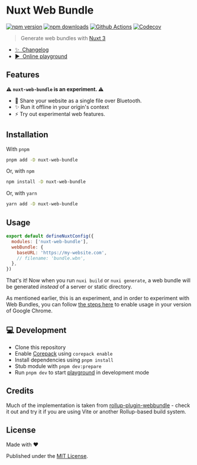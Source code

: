 # Nuxt Web Bundle

[![npm version][npm-version-src]][npm-version-href]
[![npm downloads][npm-downloads-src]][npm-downloads-href]
[![Github Actions][github-actions-src]][github-actions-href]
[![Codecov][codecov-src]][codecov-href]

> Generate web bundles with [Nuxt 3](https://v3.nuxtjs.org)

- [✨ &nbsp;Changelog](https://github.com/danielroe/nuxt-web-bundle/blob/main/CHANGELOG.md)
- [▶️ &nbsp;Online playground](https://stackblitz.com/github/danielroe/nuxt-web-bundle/tree/main/playground)

## Features

**⚠️ `nuxt-web-bundle` is an experiment. ⚠️**

- 📲 Share your website as a single file over Bluetooth.
- ✨ Run it offline in your origin's context
- ⚡️ Try out experimental web features.

## Installation

With `pnpm`

```bash
pnpm add -D nuxt-web-bundle
```

Or, with `npm`

```bash
npm install -D nuxt-web-bundle
```

Or, with `yarn`

```bash
yarn add -D nuxt-web-bundle
```

## Usage

```js
export default defineNuxtConfig({
  modules: ['nuxt-web-bundle'],
  webBundle: {
    baseURL: 'https://my-website.com',
    // filename: 'bundle.wbn',
  },
})
```

That's it! Now when you run `nuxi build` or `nuxi generate`, a web bundle will be generated _instead_ of a server or static directory.

As mentioned earlier, this is an experiment, and in order to experiment with Web Bundles, you can follow [the steps here](https://web.dev/web-bundles/#playing-around-with-web-bundles) to enable usage in your version of Google Chrome.

## 💻 Development

- Clone this repository
- Enable [Corepack](https://github.com/nodejs/corepack) using `corepack enable`
- Install dependencies using `pnpm install`
- Stub module with `pnpm dev:prepare`
- Run `pnpm dev` to start [playground](./playground) in development mode

## Credits

Much of the implementation is taken from [rollup-plugin-webbundle](https://github.com/GoogleChromeLabs/rollup-plugin-webbundle) - check it out and try it if you are using Vite or another Rollup-based build system.

## License

Made with ❤️

Published under the [MIT License](./LICENCE).

<!-- Badges -->

[npm-version-src]: https://img.shields.io/npm/v/nuxt-web-bundle?style=flat-square
[npm-version-href]: https://npmjs.com/package/nuxt-web-bundle
[npm-downloads-src]: https://img.shields.io/npm/dm/nuxt-web-bundle?style=flat-square
[npm-downloads-href]: https://npm.chart.dev/nuxt-web-bundle
[github-actions-src]: https://img.shields.io/github/workflow/status/danielroe/nuxt-web-bundle/ci/main?style=flat-square
[github-actions-href]: https://github.com/danielroe/nuxt-web-bundle/actions?query=workflow%3Aci
[codecov-src]: https://img.shields.io/codecov/c/gh/danielroe/nuxt-web-bundle/main?style=flat-square
[codecov-href]: https://codecov.io/gh/danielroe/nuxt-web-bundle
